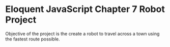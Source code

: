 # Eloquent JavaScript Chapter 7 Robot Project


Objective of the project is the create a robot to travel across a town using the fastest route possible.

